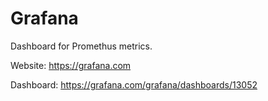 # Grafana
Dashboard for Promethus metrics.

Website: https://grafana.com

Dashboard: https://grafana.com/grafana/dashboards/13052